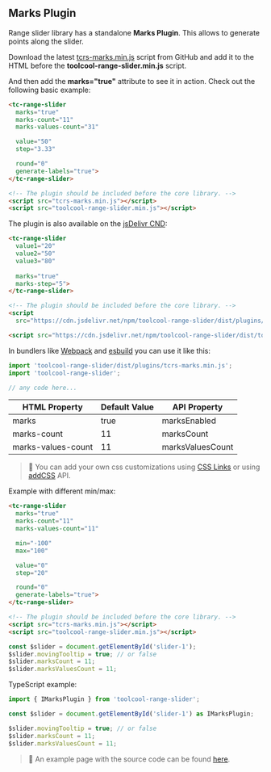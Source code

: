 ## Marks Plugin

<div data-examples="marks-tooltip"></div>

Range slider library has a standalone **Marks Plugin**. This allows to generate points along the slider.

Download the latest [tcrs-marks.min.js](https://github.com/toolcool-org/toolcool-range-slider/blob/main/dist/plugins/tcrs-marks.min.js) script from GitHub and add it to the HTML before the **toolcool-range-slider.min.js** script.

And then add the **marks="true"** attribute to see it in action. Check out the following basic example:

```html
<tc-range-slider
  marks="true"
  marks-count="11"
  marks-values-count="31"

  value="50"
  step="3.33"

  round="0"
  generate-labels="true">
</tc-range-slider>

<!-- The plugin should be included before the core library. -->
<script src="tcrs-marks.min.js"></script>
<script src="toolcool-range-slider.min.js"></script>
```
 
<div class="my-24 flex flex-col items-center">
    <tc-range-slider 
      marks="true"
      marks-count="31"
      marks-values-count="11"
      value="50"
      step="3.33"
      round="0"
      generate-labels="true"
      slider-width="400px">
    </tc-range-slider>
</div>

The plugin is also available on the [jsDelivr CND](https://www.jsdelivr.com/package/npm/toolcool-range-slider):

```html
<tc-range-slider
  value1="20"
  value2="50"
  value3="80"
  
  marks="true"
  marks-step="5">
</tc-range-slider>

<!-- The plugin should be included before the core library. -->
<script 
  src="https://cdn.jsdelivr.net/npm/toolcool-range-slider/dist/plugins/tcrs-marks.min.js"></script>

<script src="https://cdn.jsdelivr.net/npm/toolcool-range-slider/dist/toolcool-range-slider.min.js"></script>
```

In bundlers like [Webpack](https://webpack.js.org/) and [esbuild](https://esbuild.github.io/) you can use it like this:

```js
import 'toolcool-range-slider/dist/plugins/tcrs-marks.min.js';
import 'toolcool-range-slider';

// any code here...
```

| HTML Property       | Default Value | API Property      |
|---------------------|---------------|-------------------|
| marks               | true          | marksEnabled      |
| marks-count         | 11            | marksCount        | 
| marks-values-count  | 11            | marksValuesCount  | 

 
> :pushpin: You can add your own css customizations using [CSS Links](/pages/css-links.html) or using [addCSS](/pages/add-css-api.html) API.

Example with different min/max:

```html
<tc-range-slider
  marks="true"
  marks-count="11"
  marks-values-count="11"

  min="-100"
  max="100"

  value="0"
  step="20"

  round="0"
  generate-labels="true">
</tc-range-slider>

<!-- The plugin should be included before the core library. -->
<script src="tcrs-marks.min.js"></script>
<script src="toolcool-range-slider.min.js"></script>
```

<div class="my-24 flex flex-col items-center">
    <tc-range-slider 
      marks="true"
      marks-count="11"
      marks-values-count="11"
      min="-100"
      max="100"
      value="0"
      step="20"
      round="0"
      generate-labels="true"
      slider-width="400px">
    </tc-range-slider>
</div>

```js
const $slider = document.getElementById('slider-1');
$slider.movingTooltip = true; // or false
$slider.marksCount = 11;
$slider.marksValuesCount = 11;
```

TypeScript example:

```typescript
import { IMarksPlugin } from 'toolcool-range-slider';

const $slider = document.getElementById('slider-1') as IMarksPlugin;

$slider.movingTooltip = true; // or false
$slider.marksCount = 11;
$slider.marksValuesCount = 11;
```

> :pushpin: An example page with the source code can be found [here](https://github.com/toolcool-org/toolcool-range-slider/blob/main/examples/33-marks-plugin.html).

